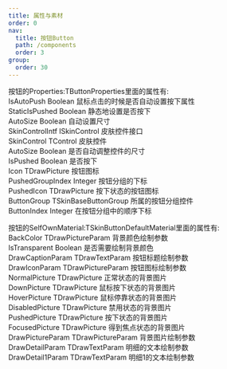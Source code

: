 ```yaml
---
title: 属性与素材
order: 0
nav:
  title: 按钮Button
  path: /components
  order: 3
group:
  order: 30
---
```


按钮的Properties:TButtonProperties里面的属性有:  
IsAutoPush	Boolean	鼠标点击的时候是否自动设置按下属性  
StaticIsPushed	Boolean	静态地设置是否按下  
AutoSize	Boolean	自动设置尺寸   
SkinControlIntf	ISkinControl	皮肤控件接口    
SkinControl	TControl	皮肤控件  
AutoSize	Boolean	是否自动调整控件的尺寸  
IsPushed	Boolean	是否按下  
Icon	TDrawPicture	按钮图标  
PushedGroupIndex	Integer	按钮分组的下标  
PushedIcon	TDrawPicture	按下状态的按钮图标  
ButtonGroup	TSkinBaseButtonGroup	所属的按钮分组控件  
ButtonIndex	Integer	在按钮分组中的顺序下标  

按钮的SelfOwnMaterial:TSkinButtonDefaultMaterial里面的属性有:  
BackColor	TDrawPictureParam	背景颜色绘制参数		  
IsTransparent Boolean	是否需要绘制背景颜色		  
DrawCaptionParam	TDrawTextParam	按钮标题绘制参数  
DrawIconParam	TDrawPictureParam	按钮图标绘制参数  
NormalPicture	TDrawPicture	正常状态的背景图片  
DownPicture	TDrawPicture	鼠标按下状态的背景图片  
HoverPicture	TDrawPicture	鼠标停靠状态的背景图片  
DisabledPicture	TDrawPicture	禁用状态的背景图片  
PushedPicture	TDrawPicture	按下状态的背景图片  
FocusedPicture	TDrawPicture	得到焦点状态的背景图片  
DrawPictureParam	TDrawPictureParam	背景图片绘制参数  
DrawDetailParam	TDrawTextParam	明细的文本绘制参数  
DrawDetail1Param	TDrawTextParam	明细1的文本绘制参数  
		